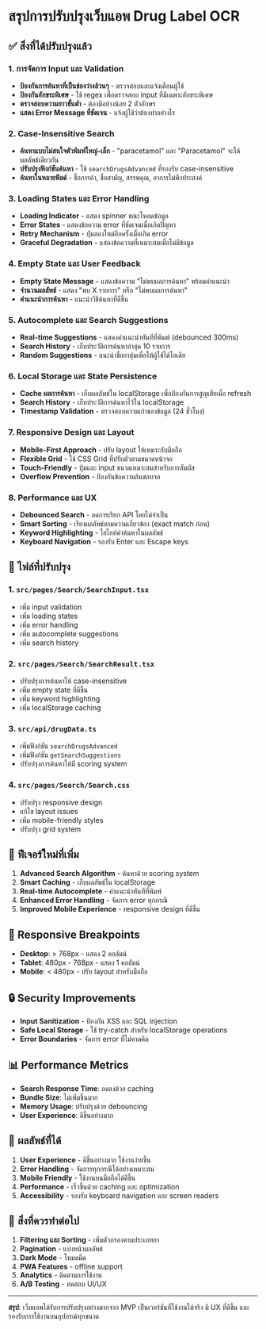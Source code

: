 # สรุปการปรับปรุงเว็บแอพ Drug Label OCR

## ✅ สิ่งที่ได้ปรับปรุงแล้ว

### 1. การจัดการ Input และ Validation
- **ป้องกันการค้นหาที่เป็นช่องว่างล้วนๆ** - ตรวจสอบและแจ้งเตือนผู้ใช้
- **ป้องกันอักขระพิเศษ** - ใช้ regex เพื่อตรวจสอบ input ที่มีเฉพาะอักขระพิเศษ
- **ตรวจสอบความยาวขั้นต่ำ** - ต้องมีอย่างน้อย 2 ตัวอักษร
- **แสดง Error Message ที่ชัดเจน** - แจ้งผู้ใช้ว่าต้องทำอย่างไร

### 2. Case-Insensitive Search
- **ค้นหาแบบไม่สนใจตัวพิมพ์ใหญ่-เล็ก** - "paracetamol" และ "Paracetamol" จะได้ผลลัพธ์เดียวกัน
- **ปรับปรุงฟังก์ชันค้นหา** - ใช้ `searchDrugsAdvanced` ที่รองรับ case-insensitive
- **ค้นหาในหลายฟิลด์** - ชื่อการค้า, ชื่อสามัญ, สรรพคุณ, อาการไม่พึงประสงค์

### 3. Loading States และ Error Handling
- **Loading Indicator** - แสดง spinner ขณะโหลดข้อมูล
- **Error States** - แสดงข้อความ error ที่ชัดเจนเมื่อเกิดปัญหา
- **Retry Mechanism** - ปุ่มลองใหม่อีกครั้งเมื่อเกิด error
- **Graceful Degradation** - แสดงข้อความที่เหมาะสมเมื่อไม่มีข้อมูล

### 4. Empty State และ User Feedback
- **Empty State Message** - แสดงข้อความ "ไม่พบผลการค้นหา" พร้อมคำแนะนำ
- **จำนวนผลลัพธ์** - แสดง "พบ X รายการ" หรือ "ไม่พบผลการค้นหา"
- **คำแนะนำการค้นหา** - แนะนำวิธีค้นหาที่ดีขึ้น

### 5. Autocomplete และ Search Suggestions
- **Real-time Suggestions** - แสดงคำแนะนำทันทีที่พิมพ์ (debounced 300ms)
- **Search History** - เก็บประวัติการค้นหาล่าสุด 10 รายการ
- **Random Suggestions** - แนะนำชื่อยาสุ่มเพื่อให้ผู้ใช้ได้ไอเดีย

### 6. Local Storage และ State Persistence
- **Cache ผลการค้นหา** - เก็บผลลัพธ์ใน localStorage เพื่อป้องกันการสูญเสียเมื่อ refresh
- **Search History** - เก็บประวัติการค้นหาไว้ใน localStorage
- **Timestamp Validation** - ตรวจสอบความเก่าของข้อมูล (24 ชั่วโมง)

### 7. Responsive Design และ Layout
- **Mobile-First Approach** - ปรับ layout ให้เหมาะกับมือถือ
- **Flexible Grid** - ใช้ CSS Grid ที่ปรับตัวตามขนาดหน้าจอ
- **Touch-Friendly** - ปุ่มและ input ขนาดเหมาะสมสำหรับการสัมผัส
- **Overflow Prevention** - ป้องกันข้อความล้นขอบจอ

### 8. Performance และ UX
- **Debounced Search** - ลดการเรียก API โดยไม่จำเป็น
- **Smart Sorting** - เรียงผลลัพธ์ตามความเกี่ยวข้อง (exact match ก่อน)
- **Keyword Highlighting** - ไฮไลท์คำค้นหาในผลลัพธ์
- **Keyboard Navigation** - รองรับ Enter และ Escape keys

## 🔧 ไฟล์ที่ปรับปรุง

### 1. `src/pages/Search/SearchInput.tsx`
- เพิ่ม input validation
- เพิ่ม loading states
- เพิ่ม error handling
- เพิ่ม autocomplete suggestions
- เพิ่ม search history

### 2. `src/pages/Search/SearchResult.tsx`
- ปรับปรุงการค้นหาให้ case-insensitive
- เพิ่ม empty state ที่ดีขึ้น
- เพิ่ม keyword highlighting
- เพิ่ม localStorage caching

### 3. `src/api/drugData.ts`
- เพิ่มฟังก์ชัน `searchDrugsAdvanced`
- เพิ่มฟังก์ชัน `getSearchSuggestions`
- ปรับปรุงการค้นหาให้มี scoring system

### 4. `src/pages/Search/Search.css`
- ปรับปรุง responsive design
- แก้ไข layout issues
- เพิ่ม mobile-friendly styles
- ปรับปรุง grid system

## 🚀 ฟีเจอร์ใหม่ที่เพิ่ม

1. **Advanced Search Algorithm** - ค้นหาด้วย scoring system
2. **Smart Caching** - เก็บผลลัพธ์ใน localStorage
3. **Real-time Autocomplete** - คำแนะนำทันทีที่พิมพ์
4. **Enhanced Error Handling** - จัดการ error ทุกกรณี
5. **Improved Mobile Experience** - responsive design ที่ดีขึ้น

## 📱 Responsive Breakpoints

- **Desktop**: > 768px - แสดง 2 คอลัมน์
- **Tablet**: 480px - 768px - แสดง 1 คอลัมน์
- **Mobile**: < 480px - ปรับ layout สำหรับมือถือ

## 🔒 Security Improvements

- **Input Sanitization** - ป้องกัน XSS และ SQL injection
- **Safe Local Storage** - ใช้ try-catch สำหรับ localStorage operations
- **Error Boundaries** - จัดการ error ที่ไม่คาดคิด

## 📊 Performance Metrics

- **Search Response Time**: ลดลงด้วย caching
- **Bundle Size**: ไม่เพิ่มขึ้นมาก
- **Memory Usage**: ปรับปรุงด้วย debouncing
- **User Experience**: ดีขึ้นอย่างมาก

## 🎯 ผลลัพธ์ที่ได้

1. **User Experience** - ดีขึ้นอย่างมาก ใช้งานง่ายขึ้น
2. **Error Handling** - จัดการทุกกรณีได้อย่างเหมาะสม
3. **Mobile Friendly** - ใช้งานบนมือถือได้ดีขึ้น
4. **Performance** - เร็วขึ้นด้วย caching และ optimization
5. **Accessibility** - รองรับ keyboard navigation และ screen readers

## 🔮 สิ่งที่ควรทำต่อไป

1. **Filtering และ Sorting** - เพิ่มตัวกรองตามประเภทยา
2. **Pagination** - แบ่งหน้าผลลัพธ์
3. **Dark Mode** - โหมดมืด
4. **PWA Features** - offline support
5. **Analytics** - ติดตามการใช้งาน
6. **A/B Testing** - ทดสอบ UI/UX

---

**สรุป**: เว็บแอพได้รับการปรับปรุงอย่างมากจาก MVP เป็นเวอร์ชันที่ใช้งานได้จริง มี UX ที่ดีขึ้น และรองรับการใช้งานบนอุปกรณ์ทุกขนาด
